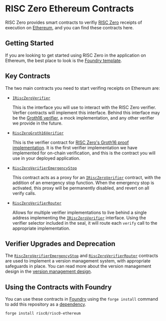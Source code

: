 # RISC Zero Ethereum Contracts

RISC Zero provides smart contracts to verifiy [RISC Zero] receipts of execution on [Ethereum], and you can find these contracts here.

## Getting Started

If you are looking to get started using RISC Zero in the application on Ethereum, the best place to look is the [Foundry template][template].

## Key Contracts

The two main contracts you need to start verifing receipts on Ethereum are:

* [`IRiscZeroVerifier`]

  This is the interface you will use to interact with the RISC Zero verifier.
  Verfier contracts will implement this interface.
  Behind this interface may be the [Groth16 verifier][`RiscZeroGroth16Verifier`], a mock implementation, and any other verifier we provide in the future.

* [`RiscZeroGroth16Verifier`]

  This is the verifier contract for [RISC Zero's Groth16 proof implementation][groth16-article].
  It is the first verifier implementation we have implemented for on-chain verification, and this is the contract you will use in your deployed application.

* [`RiscZeroVerifierEmergencyStop`]

    This contract acts as a proxy for an [`IRiscZeroVerifier`] contract, with the addition of an emergency stop function.
    When the emergency stop is activated, this proxy will be permanently disabled, and revert on all verify calls.

* [`RiscZeroVerifierRouter`]

    Allows for multiple verifier implementations to live behind a single address implementing the [`IRiscZeroVerifier`] interface.
    Using the verifier selector included in the seal, it will route each `verify` call to the appropriate implementation.

## Verifier Upgrades and Deprecation

The [`RiscZeroVerifierEmergencyStop`] and [`RiscZeroVerifierRouter`] contracts are used to implement a version management system, with appropriate safeguards in place.
You can read more about the version management design in the [version management design](./version-management-design.md).

## Using the Contracts with Foundry

You can use these contracts in [Foundry] using the `forge install` command to add this repository as a [dependency][foundry-dependencies].

```bash
forge install risc0/risc0-ethereum
```

[RISC Zero]: https://github.com/risc0/risc0
[Ethereum]: https://ethereum.org/
[template]: https://github.com/risc0/bonsai-foundry-template
[Foundry]: https://book.getfoundry.sh/
[foundry-dependencies]: https://book.getfoundry.sh/projects/dependencies
[`IRiscZeroVerifier`]: ./src/IRiscZeroVerifier.sol
[`RiscZeroGroth16Verifier`]: ./src/groth16/Groth16Verifier.sol
[`RiscZeroVerifierEmergencyStop`]: ./src/RiscZeroVerifierEmergencyStop.sol
[`RiscZeroVerifierRouter`]: ./src/RiscZeroVerifierRouter.sol
[groth16-article]: https://www.risczero.com/news/on-chain-verification
